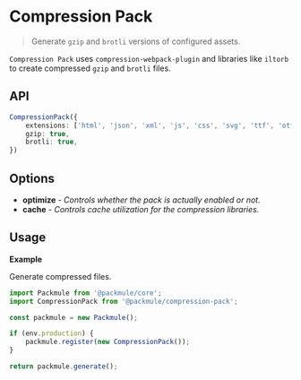 # Compression Pack
> Generate `gzip` and `brotli` versions of configured assets.

`Compression Pack` uses `compression-webpack-plugin` and libraries
like `iltorb` to create compressed `gzip` and `brotli` files.

## API
```ts
CompressionPack({
    extensions: ['html', 'json', 'xml', 'js', 'css', 'svg', 'ttf', 'otf'],
    gzip: true,
    brotli: true,
})
```

## Options
* **optimize** - *Controls whether the pack is actually enabled or not.*
* **cache** - *Controls cache utilization for the compression libraries.*

## Usage

**Example**

Generate compressed files.

```ts
import Packmule from '@packmule/core';
import CompressionPack from '@packmule/compression-pack';

const packmule = new Packmule();

if (env.production) {
    packmule.register(new CompressionPack());
}

return packmule.generate();
```
